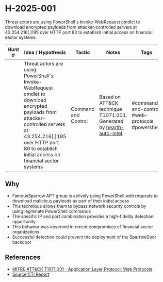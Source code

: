 # H-2025-001

Threat actors are using PowerShell's Invoke-WebRequest cmdlet to download encrypted payloads from attacker-controlled servers at 43.254.216[.]195 over HTTP port 80 to establish initial access on financial sector systems.

| Hunt # | Idea / Hypothesis | Tactic | Notes | Tags | Submitter |
|--------|------------------|---------|-------|------|-----------|
| | Threat actors are using PowerShell's Invoke-WebRequest cmdlet to download encrypted payloads from attacker-controlled servers at 43.254.216[.]195 over HTTP port 80 to establish initial access on financial sector systems | Command and Control | Based on ATT&CK technique T1071.001. Generated by [hearth-auto-intel](https://github.com/THORCollective/HEARTH). | #command-and-control #web-protocols #powershell | [Jocko](_No response_) |

## Why
- FamousSparrow APT group is actively using PowerShell web requests to download malicious payloads as part of their initial access
- This technique allows them to bypass network security controls by using legitimate PowerShell commands
- The specific IP and port combination provides a high-fidelity detection opportunity
- This behavior was observed in recent compromises of financial sector organizations
- Successful detection could prevent the deployment of the SparrowDoor backdoor

## References
- [MITRE ATT&CK T1071.001 - Application Layer Protocol: Web Protocols](https://attack.mitre.org/techniques/T1071/001/)
- [Source CTI Report](https://www.welivesecurity.com/en/eset-research/you-will-always-remember-this-as-the-day-you-finally-caught-famoussparrow/)